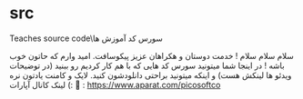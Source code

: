 # src
Teaches source code\سورس کد آموزش ها

سلام سلام سلام ! خدمت دوستان و هکراهان عزیز پیکوسافت.
امید وارم که حاتون خوب باشه !
در اینجا شما میتونید سورس کد هایی که با هم کار کردیم رو ببنید (در توضیحات ویدئو ها لینکش هست) و
اینکه میتونید براحتی دانلودشون کنید.
لایک و کامنت یادتون نره :)
لینک کانال آپارات 🔗 : https://www.aparat.com/picosoftco
